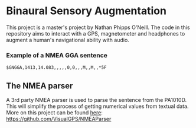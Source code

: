 # Binaural Sensory Augmentation

This project is a master's project by Nathan Phipps O'Neill. The code in this 
repository aims to interact with a GPS, magnetometer and headphones to augment
 a human's navigational ability with audio. 

### Example of a NMEA GGA sentence
`
$GNGGA,1413,14.083,,,,,0,0,,,M,,M,,*5F
`
## The NMEA parser
A 3rd party NMEA parser is used to parse the sentence from the PA1010D. This 
will simplify the process of getting numerical values from textual data. More 
on this project can be found [here](https://github.com/VisualGPS/NMEAParser): 
https://github.com/VisualGPS/NMEAParser